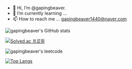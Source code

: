 - 👋 Hi, I’m @gapingbeaver.
- 🌱 I’m currently learning ...
- 📫 How to reach me ... gapingbeaver1440@naver.com

![gapingbeaver's GitHub stats](https://github-readme-stats.vercel.app/api?username=gapingbeaver&show_icons=true&theme=material-palenight)

[![Solved.ac
프로필](http://mazassumnida.wtf/api/v2/generate_badge?boj=hell_bent)](https://solved.ac/hell_bent)

![gapingbeaver's leetcode](https://badges.peiyuan.ch/leetcode/gapingbeaver/solved?difficulty=all,easy,medium,hard)

[![Top Langs](https://github-readme-stats.vercel.app/api/top-langs/?username=gapingbeaver&layout=compact&theme=material-palenight&langs_count=8)](https://github.com/anuraghazra/github-readme-stats)


<!---
gapingbeaver/gapingbeaver is a ✨ special ✨ repository because its `README.md` (this file) appears on your GitHub profile.
You can click the Preview link to take a look at your changes.
--->
